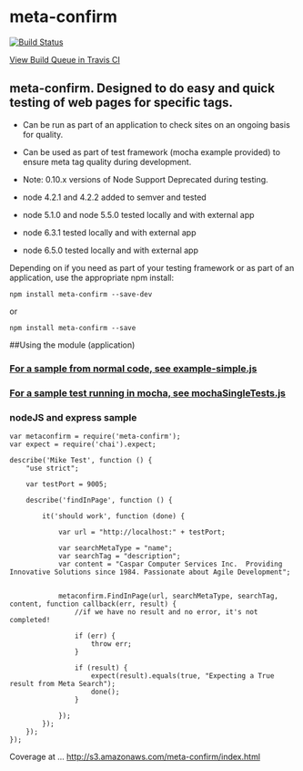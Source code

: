 

# meta-confirm

[![Build Status](https://travis-ci.org/CasparComputer/meta-confirm.svg)](https://travis-ci.org/CasparComputer/meta-confirm)

[View Build Queue in Travis CI](https://travis-ci.org/CasparComputer/meta-confirm)

## meta-confirm.  Designed to do easy and quick testing of web pages for specific tags.

* Can be run as part of an application to check sites on an ongoing basis for quality.
* Can be used as part of test framework (mocha example provided) to ensure meta tag quality during development.

* Note: 0.10.x versions of Node Support Deprecated during testing.

* node 4.2.1 and 4.2.2 added to semver and tested
* node 5.1.0 and node 5.5.0 tested locally and with external app 
* node 6.3.1 tested locally and with external app
* node 6.5.0 tested locally and with external app

Depending on if you need as part of your testing framework or as part of an application, use the appropriate npm install:

    npm install meta-confirm --save-dev
or

    npm install meta-confirm --save
     
##Using the module (application)
    
### [For a sample from normal code, see example-simple.js](https://github.com/CasparComputer/meta-confirm/blob/master/examples/example-simple.js)

### [For a sample test running in mocha, see mochaSingleTests.js](https://github.com/CasparComputer/meta-confirm/blob/master/test/mochaSingleTests.js)

### nodeJS and express sample


    var metaconfirm = require('meta-confirm');
    var expect = require('chai').expect;
        
    describe('Mike Test', function () {
        "use strict";
    
        var testPort = 9005;
    
        describe('findInPage', function () {
    
            it('should work', function (done) {
    
                var url = "http://localhost:" + testPort;
    
                var searchMetaType = "name";
                var searchTag = "description";
                var content = "Caspar Computer Services Inc.  Providing Innovative Solutions since 1984. Passionate about Agile Development";
    
    
                metaconfirm.FindInPage(url, searchMetaType, searchTag, content, function callback(err, result) {
                    //if we have no result and no error, it's not completed!
    
                    if (err) {
                        throw err;
                    }
    
                    if (result) {
                        expect(result).equals(true, "Expecting a True result from Meta Search");
                        done();
                    }
    
                });
            });
        });
    });


Coverage at ... http://s3.amazonaws.com/meta-confirm/index.html


